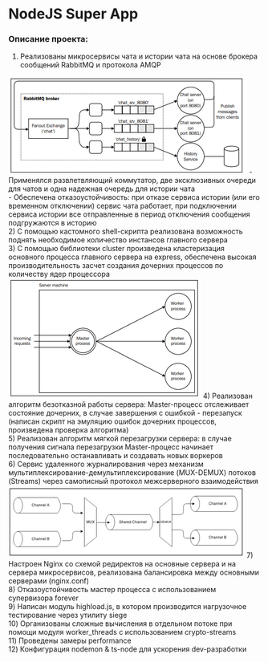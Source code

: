 # NodeJS Super App

### Описание проекта:

1) Реализованы микросервисы чата и истории чата на основе брокера сообщений RabbitMQ и протокола AMQP
<img src="https://github.com/Andrey123815/node_js_super_app/blob/main/assets/readme_1.png">
- Применялся развлетвляющий коммутатор, две эксклюзивных очереди для чатов и одна надежная очередь для истории чата
<br />
- Обеспечена отказоустойчивость: при отказе сервиса истории (или его временном отключении) сервис чата работает, при подключении сервиса истории все отправленные в период отключения сообщения подгружаются в историю
<br />
2) С помощью кастомного shell-скрипта реализована возможность поднять необходимое количество инстансов главного сервера
<br />
3) С помощью библиотеки cluster произведена кластеризация основного процесса главного сервера на express, обеспечена высокая производительность засчет создания дочерних процессов по количеству ядер процессора
<img src="https://github.com/Andrey123815/node_js_super_app/blob/main/assets/readme_2.png">
4) Реализован алгоритм безотказной работы сервера: Master-процесс отслеживает состояние дочерних, в случае завершения с ошибкой - перезапуск (написан скрипт на эмуляцию ошибок дочерних процессов, произведена проверка алгоритма)
<br />
5) Реализован алгоритм мягкой перезагрузки сервера: в случае получения сигнала перезагрузки Master-процесс начинает последовательно останавливать и создавать новых воркеров
<br />
6) Сервис удаленного журналирования через механизм мультиплексирование-демультиплексирование (MUX-DEMUX) потоков (Streams) через самописный протокол межсерверного взаимодействия
<img src="https://github.com/Andrey123815/node_js_super_app/blob/main/assets/readme_3.png">
7) Настроен Nginx со схемой редиректов на основные сервера и на сервера микросервисов, реализована балансировка между основными серверами (nginx.conf)
<br />
8) Отказоустойчивость мастер процесса с использованием супервизора forever
<br />
9) Написан модуль highload.js, в котором производится нагрузочное тестирование через утилиту siege
<br />
10) Организованы сложные вычисления в отдельном потоке при помощи модуля worker_threads с использованием crypto-streams
<br />
11) Проведены замеры performance
<br />
12) Конфигурация nodemon & ts-node для ускорения dev-разработки
<br />
